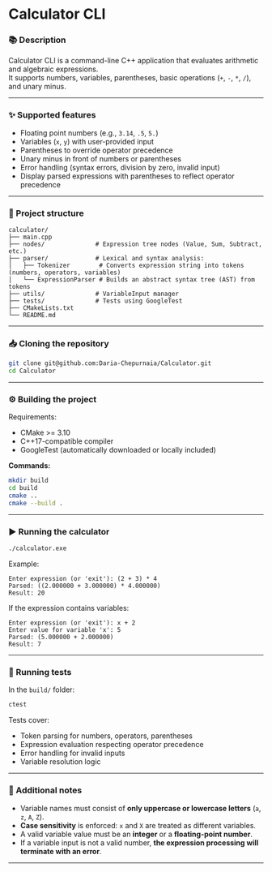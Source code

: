 
#  Calculator CLI

### 📚 Description

Calculator CLI is a command-line C++ application that evaluates arithmetic and algebraic expressions.  
It supports numbers, variables, parentheses, basic operations (`+`, `-`, `*`, `/`), and unary minus.

---

### ✨ Supported features

- Floating point numbers (e.g., `3.14`, `.5`, `5.`)
- Variables (`x`, `y`) with user-provided input
- Parentheses to override operator precedence
- Unary minus in front of numbers or parentheses
- Error handling (syntax errors, division by zero, invalid input)
- Display parsed expressions with parentheses to reflect operator precedence

---

### 📂 Project structure

```
calculator/
├── main.cpp
├── nodes/              # Expression tree nodes (Value, Sum, Subtract, etc.)
├── parser/             # Lexical and syntax analysis:
│   ├── Tokenizer        # Converts expression string into tokens (numbers, operators, variables)
│   └── ExpressionParser # Builds an abstract syntax tree (AST) from tokens
├── utils/              # VariableInput manager
├── tests/              # Tests using GoogleTest
├── CMakeLists.txt
└── README.md
```

---
### 📥 Cloning the repository

```bash
git clone git@github.com:Daria-Chepurnaia/Calculator.git
cd Calculator
```


---
### ⚙️ Building the project

Requirements:

- CMake >= 3.10
- C++17-compatible compiler
- GoogleTest (automatically downloaded or locally included)

**Commands:**

```bash
mkdir build
cd build
cmake ..
cmake --build .
```

---

### ▶️ Running the calculator

```bash
./calculator.exe
```

Example:

```
Enter expression (or 'exit'): (2 + 3) * 4
Parsed: ((2.000000 + 3.000000) * 4.000000)
Result: 20
```

If the expression contains variables:

```
Enter expression (or 'exit'): x + 2
Enter value for variable 'x': 5
Parsed: (5.000000 + 2.000000)
Result: 7
```

---

### 🧪 Running tests

In the `build/` folder:

```bash
ctest
```

Tests cover:

- Token parsing for numbers, operators, parentheses
- Expression evaluation respecting operator precedence
- Error handling for invalid inputs
- Variable resolution logic

---

### 📝 Additional notes

- Variable names must consist of **only uppercase or lowercase letters** (`a`, `z`, `A`, `Z`).
- **Case sensitivity** is enforced: `x` and `X` are treated as different variables.
- A valid variable value must be an **integer** or a **floating-point number**.
- If a variable input is not a valid number, **the expression processing will terminate with an error**.

---
